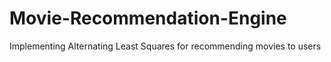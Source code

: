 # Movie-Recommendation-Engine
Implementing Alternating Least Squares for recommending movies to users

